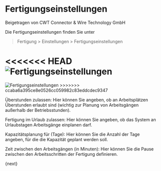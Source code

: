 # Fertigungseinstellungen
<span class="text-muted contributed-by">Beigetragen von CWT Connector & Wire Technology GmbH</span>

Die Fertigungseinstellungen finden Sie unter

> Fertigung > Einstellungen > Fertigungseinstellungen

<<<<<<< HEAD
<img class="screenshot" alt="Fertigungseinstellungen" src="/docs/assets/img/manufacturing/manufacturing-settings.png">
=======
<img class="screenshot" alt="Fertigungseinstellungen" src="{{docs_base_url}}/assets/img/manufacturing/manufacturing-settings.png">
>>>>>>> ccaba6a395ce8e0526cc059982c83eddcdec9347

Überstunden zulassen: Hier können Sie angeben, ob an Arbeitsplätzen Überstunden erlaubt sind (wichtig zur Planung von Arbeitsgängen außerhalb der Betriebsstunden).

Fertigung im Urlaub zulassen: Hier können Sie angeben, ob das System an Urlaubstagen Arbeitsgänge einplanen darf.

Kapazitätsplanung für (Tage): Hier können Sie die Anzahl der Tage angeben, für die die Kapazität geplant werden soll.

Zeit zwischen den Arbeitsgängen (in Minuten): Hier können Sie die Pause zwischen den Arbeitsschritten der Fertigung definieren.

{next}
